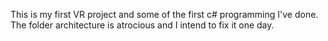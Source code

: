 This is my first VR project and some of the first c# programming I've done.
The folder architecture is atrocious and I intend to fix it one day.
